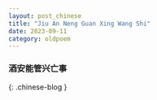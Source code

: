 ```yaml
---
layout: post_chinese
title: "Jiu An Neng Guan Xing Wang Shi"
date: 2023-09-11
category: oldpoem
---
```


### 酒安能管兴亡事
{: .chinese-blog }